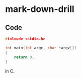 # mark-down-drill

## Code

```C
#inlcude <stdio.h>

int main(int argc, char *argv[])
{
    return 0;
}
```

in C.
